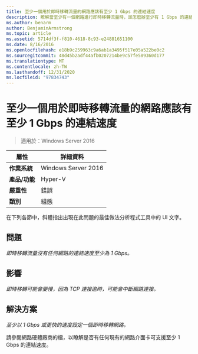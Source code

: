 ```yaml
---
title: 至少一個用於即時移轉流量的網路應該有至少 1 Gbps 的連結速度
description: 瞭解當至少有一個網路進行即時移轉流量時，該怎麼辦至少有 1 Gbps 的連結速度。
ms.author: benarm
author: BenjaminArmstrong
ms.topic: article
ms.assetid: 5714df3f-f810-4618-8c93-e24881651100
ms.date: 8/16/2016
ms.openlocfilehash: e18b9c259963c9a6ab1a3495f517e05a522be0c2
ms.sourcegitcommit: 48d45b2adf44afb0207214be9c57fe589360d177
ms.translationtype: MT
ms.contentlocale: zh-TW
ms.lasthandoff: 12/31/2020
ms.locfileid: "97834743"
---
```

# <a name="at-least-one-network-for-live-migration-traffic-should-have-a-link-speed-of-at-least-1-gbps"></a>至少一個用於即時移轉流量的網路應該有至少 1 Gbps 的連結速度

>適用於：Windows Server 2016



|屬性|詳細資料|
|-|-|
|**作業系統**|Windows Server 2016|
|**產品/功能**|Hyper-V|
|**嚴重性**|錯誤|
|**類別**|組態|

在下列各節中，斜體指出出現在此問題的最佳做法分析程式工具中的 UI 文字。

## <a name="issue"></a>問題
*即時移轉流量沒有任何網路的連結速度至少為 1 Gbps。*

## <a name="impact"></a>影響
*即時移轉可能會變慢，因為 TCP 連接逾時，可能會中斷網路連接。*

## <a name="resolution"></a>解決方案
*至少以 1 Gbps 或更快的速度設定一個即時移轉網路。*

請參閱網路硬體廠商的檔，以瞭解是否有任何現有的網路介面卡可支援至少 1 Gbps 的連結速度。



